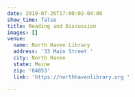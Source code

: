 ```yaml
---
date: 2019-07-26T17:00:02-04:00
show_time: false
title: Reading and Discussion
images: []
venue:
  name: North Haven Library
  address: '33 Main Street '
  city: North Haven
  state: Maine
  zip: '04853'
  link: 'https://northhavenlibrary.org '

---
```

